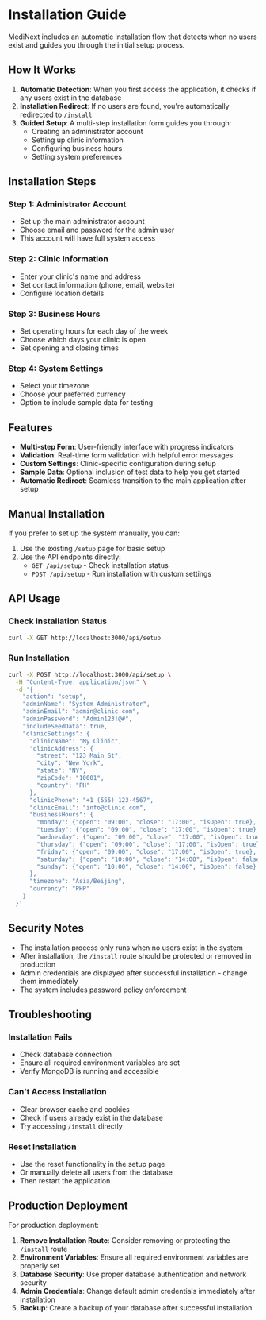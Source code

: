 # Installation Guide

MediNext includes an automatic installation flow that detects when no users exist and guides you through the initial setup process.

## How It Works

1. **Automatic Detection**: When you first access the application, it checks if any users exist in the database
2. **Installation Redirect**: If no users are found, you're automatically redirected to `/install`
3. **Guided Setup**: A multi-step installation form guides you through:
   - Creating an administrator account
   - Setting up clinic information
   - Configuring business hours
   - Setting system preferences

## Installation Steps

### Step 1: Administrator Account
- Set up the main administrator account
- Choose email and password for the admin user
- This account will have full system access

### Step 2: Clinic Information
- Enter your clinic's name and address
- Set contact information (phone, email, website)
- Configure location details

### Step 3: Business Hours
- Set operating hours for each day of the week
- Choose which days your clinic is open
- Set opening and closing times

### Step 4: System Settings
- Select your timezone
- Choose your preferred currency
- Option to include sample data for testing

## Features

- **Multi-step Form**: User-friendly interface with progress indicators
- **Validation**: Real-time form validation with helpful error messages
- **Custom Settings**: Clinic-specific configuration during setup
- **Sample Data**: Optional inclusion of test data to help you get started
- **Automatic Redirect**: Seamless transition to the main application after setup

## Manual Installation

If you prefer to set up the system manually, you can:

1. Use the existing `/setup` page for basic setup
2. Use the API endpoints directly:
   - `GET /api/setup` - Check installation status
   - `POST /api/setup` - Run installation with custom settings

## API Usage

### Check Installation Status
```bash
curl -X GET http://localhost:3000/api/setup
```

### Run Installation
```bash
curl -X POST http://localhost:3000/api/setup \
  -H "Content-Type: application/json" \
  -d '{
    "action": "setup",
    "adminName": "System Administrator",
    "adminEmail": "admin@clinic.com",
    "adminPassword": "Admin123!@#",
    "includeSeedData": true,
    "clinicSettings": {
      "clinicName": "My Clinic",
      "clinicAddress": {
        "street": "123 Main St",
        "city": "New York",
        "state": "NY",
        "zipCode": "10001",
        "country": "PH"
      },
      "clinicPhone": "+1 (555) 123-4567",
      "clinicEmail": "info@clinic.com",
      "businessHours": {
        "monday": {"open": "09:00", "close": "17:00", "isOpen": true},
        "tuesday": {"open": "09:00", "close": "17:00", "isOpen": true},
        "wednesday": {"open": "09:00", "close": "17:00", "isOpen": true},
        "thursday": {"open": "09:00", "close": "17:00", "isOpen": true},
        "friday": {"open": "09:00", "close": "17:00", "isOpen": true},
        "saturday": {"open": "10:00", "close": "14:00", "isOpen": false},
        "sunday": {"open": "10:00", "close": "14:00", "isOpen": false}
      },
      "timezone": "Asia/Beijing",
      "currency": "PHP"
    }
  }'
```

## Security Notes

- The installation process only runs when no users exist in the system
- After installation, the `/install` route should be protected or removed in production
- Admin credentials are displayed after successful installation - change them immediately
- The system includes password policy enforcement

## Troubleshooting

### Installation Fails
- Check database connection
- Ensure all required environment variables are set
- Verify MongoDB is running and accessible

### Can't Access Installation
- Clear browser cache and cookies
- Check if users already exist in the database
- Try accessing `/install` directly

### Reset Installation
- Use the reset functionality in the setup page
- Or manually delete all users from the database
- Then restart the application

## Production Deployment

For production deployment:

1. **Remove Installation Route**: Consider removing or protecting the `/install` route
2. **Environment Variables**: Ensure all required environment variables are properly set
3. **Database Security**: Use proper database authentication and network security
4. **Admin Credentials**: Change default admin credentials immediately after installation
5. **Backup**: Create a backup of your database after successful installation
